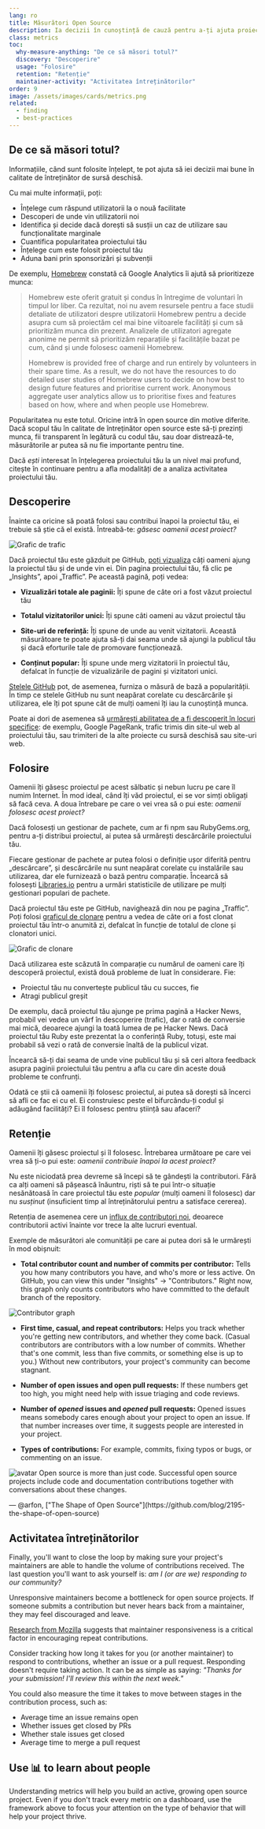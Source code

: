 ```yaml
---
lang: ro
title: Măsurători Open Source
description: Ia decizii în cunoștință de cauză pentru a-ți ajuta proiectul cu sursă deschisă să prospere măsurând și urmărindu-i succesul.
class: metrics
toc:
  why-measure-anything: "De ce să măsori totul?"
  discovery: "Descoperire"
  usage: "Folosire"
  retention: "Retenție"
  maintainer-activity: "Activitatea întreținătorilor"
order: 9
image: /assets/images/cards/metrics.png
related:
  - finding
  - best-practices
---
```


## De ce să măsori totul?

Informațiile, când sunt folosite înțelept, te pot ajuta să iei decizii mai bune în calitate de întreținător de sursă deschisă.

Cu mai multe informații, poți:

* Înțelege cum răspund utilizatorii la o nouă facilitate
* Descoperi de unde vin utilizatorii noi
* Identifica și decide dacă dorești să susții un caz de utilizare sau funcționalitate marginale
* Cuantifica popularitatea proiectului tău
* Înțelege cum este folosit proiectul tău
* Aduna bani prin sponsorizări și subvenții

De exemplu, [Homebrew](https://github.com/Homebrew/brew/blob/bbed7246bc5c5b7acb8c1d427d10b43e090dfd39/docs/Analytics.md) constată că Google Analytics îi ajută să prioritizeze munca:

> Homebrew este oferit gratuit și condus în întregime de voluntari în timpul lor liber. Ca rezultat, noi nu avem resursele pentru a face studii detaliate de utilizatori despre utilizatorii Homebrew pentru a decide asupra cum să proiectăm cel mai bine viitoarele facilități și cum să prioritizăm munca din prezent. Analizele de utilizatori agregate anonime ne permit să prioritizăm reparațiile și facilitățile bazat pe cum, când și unde folosesc oamenii Homebrew.
> 
> Homebrew is provided free of charge and run entirely by volunteers in their spare time. As a result, we do not have the resources to do detailed user studies of Homebrew users to decide on how best to design future features and prioritise current work. Anonymous aggregate user analytics allow us to prioritise fixes and features based on how, where and when people use Homebrew.

Popularitatea nu este totul. Oricine intră în open source din motive diferite. Dacă scopul tău în calitate de întreținător open source este să-ți prezinți munca, fii transparent în legătură cu codul tău, sau doar distrează-te, măsurătorile ar putea să nu fie importante pentru tine.

Dacă _ești_ interesat în înțelegerea proiectului tău la un nivel mai profund, citește în continuare pentru a afla modalități de a analiza activitatea proiectului tău.

## Descoperire

Înainte ca oricine să poată folosi sau contribui înapoi la proiectul tău, ei trebuie să știe că el există. Întreabă-te: _găsesc oamenii acest proiect?_

![Grafic de trafic](/assets/images/metrics/repo_traffic_graphs_tooltip.png)

Dacă proiectul tău este găzduit pe GitHub, [poți vizualiza](https://help.github.com/articles/about-repository-graphs/#traffic) câți oameni ajung la proiectul tău și de unde vin ei. Din pagina proiectului tău, fă clic pe „Insights”, apoi „Traffic”. Pe această pagină, poți vedea:

* **Vizualizări totale ale paginii:** Îți spune de câte ori a fost văzut proiectul tău

* **Totalul vizitatorilor unici:** Îți spune câti oameni au văzut proiectul tău

* **Site-uri de referință:** Îți spune de unde au venit vizitatorii. Această măsurătoare te poate ajuta să-ți dai seama unde să ajungi la publicul tău și dacă eforturile tale de promovare funcționează.

* **Conținut popular:** Îți spune unde merg vizitatorii în proiectul tău, defalcat în funcție de vizualizările de pagini și vizitatori unici.

[Stelele GitHub](https://help.github.com/articles/about-stars/) pot, de asemenea, furniza o măsură de bază a popularității. În timp ce stelele GitHub nu sunt neapărat corelate cu descărcările și utilizarea, ele îți pot spune cât de mulți oameni îți iau la cunoștință munca.

Poate ai dori de asemenea să [urmărești abilitatea de a fi descoperit în locuri specifice](https://opensource.com/business/16/6/pirate-metrics): de exemplu, Google PageRank, trafic trimis din site-ul web al proiectului tău, sau trimiteri de la alte proiecte cu sursă deschisă sau site-uri web.

## Folosire

Oamenii îți găsesc proiectul pe acest sălbatic și nebun lucru pe care îl numim Internet. În mod ideal, când îți văd proiectul, ei se vor simți obligați să facă ceva. A doua întrebare pe care o vei vrea să o pui este: _oamenii folosesc acest proiect?_

Dacă folosesți un gestionar de pachete, cum ar fi npm sau RubyGems.org, pentru a-ți distribui proiectul, ai putea să urmărești descărcările proiectului tău.

Fiecare gestionar de pachete ar putea folosi o definiție ușor diferită pentru „descărcare”, și descărcările nu sunt neapărat corelate cu instalările sau utilizarea, dar ele furnizează o bază pentru comparație. Încearcă să folosești [Libraries.io](https://libraries.io/) pentru a urmări statisticile de utilizare pe mulți gestionari populari de pachete.

Dacă proiectul tău este pe GitHub, navighează din nou pe pagina „Traffic”. Poți folosi [graficul de clonare](https://github.com/blog/1873-clone-graphs) pentru a vedea de câte ori a fost clonat proiectul tău într-o anumită zi, defalcat în funcție de totalul de clone și clonatori unici.

![Grafic de clonare](/assets/images/metrics/clone_graph.png)

Dacă utilizarea este scăzută în comparație cu numărul de oameni care îți descoperă proiectul, există două probleme de luat în considerare. Fie:

* Proiectul tău nu convertește publicul tău cu succes, fie
* Atragi publicul greșit

De exemplu, dacă proiectul tău ajunge pe prima pagină a Hacker News, probabil vei vedea un vârf în descoperire (trafic), dar o rată de conversie mai mică, deoarece ajungi la toată lumea de pe Hacker News. Dacă proiectul tău Ruby este prezentat la o conferință Ruby, totuși, este mai probabil să vezi o rată de conversie înaltă de la publicul vizat.

Încearcă să-ți dai seama de unde vine publicul tău și să ceri altora feedback asupra paginii proiectului tău pentru a afla cu care din aceste două probleme te confrunți.

Odată ce știi că oamenii îți folosesc proiectul, ai putea să dorești să încerci să afli ce fac ei cu el. Ei construiesc peste el bifurcându-ți codul și adăugând facilități? Ei îl folosesc pentru știință sau afaceri?

## Retenție

Oamenii îți găsesc proiectul și îl folosesc. Întrebarea următoare pe care vei vrea să ți-o pui este: _oamenii contribuie înapoi la acest proiect?_

Nu este niciodată prea devreme să începi să te gândești la contributori. Fără ca alți oameni să pășească înăuntru, riști să te pui într-o situație nesănătoasă în care proiectul tău este _popular_ (mulți oameni îl folosesc) dar nu _susținut_ (insuficient timp al întreținătorului pentru a satisface cererea).

Retenția de asemenea cere un [influx de contributori noi](http://blog.abigailcabunoc.com/increasing-developer-engagement-at-mozilla-science-learning-advocacy#contributor-pathways_2), deoarece contributorii activi înainte vor trece la alte lucruri eventual.

Exemple de măsurători ale comunității pe care ai putea dori să le urmărești în mod obișnuit: 

* **Total contributor count and number of commits per contributor:** Tells you how many contributors you have, and who's more or less active. On GitHub, you can view this under "Insights" -> "Contributors." Right now, this graph only counts contributors who have committed to the default branch of the repository.

![Contributor graph](/assets/images/metrics/repo_contributors_specific_graph.png)

* **First time, casual, and repeat contributors:** Helps you track whether you're getting new contributors, and whether they come back. (Casual contributors are contributors with a low number of commits. Whether that's one commit, less than five commits, or something else is up to you.) Without new contributors, your project's community can become stagnant.

* **Number of open issues and open pull requests:** If these numbers get too high, you might need help with issue triaging and code reviews.

* **Number of _opened_ issues and _opened_ pull requests:** Opened issues means somebody cares enough about your project to open an issue. If that number increases over time, it suggests people are interested in your project.

* **Types of contributions:** For example, commits, fixing typos or bugs, or commenting on an issue.

<aside markdown="1" class="pquote">
  <img src="https://avatars.githubusercontent.com/arfon?s=180" class="pquote-avatar" alt="avatar">
  Open source is more than just code. Successful open source projects include code and documentation contributions together with conversations about these changes.
  <p markdown="1" class="pquote-credit">
— @arfon, ["The Shape of Open Source"](https://github.com/blog/2195-the-shape-of-open-source)
  </p>
</aside>

## Activitatea întreținătorilor

Finally, you'll want to close the loop by making sure your project's maintainers are able to handle the volume of contributions received. The last question you'll want to ask yourself is: _am I (or are we) responding to our community?_

Unresponsive maintainers become a bottleneck for open source projects. If someone submits a contribution but never hears back from a maintainer, they may feel discouraged and leave.

[Research from Mozilla](https://docs.google.com/presentation/d/1hsJLv1ieSqtXBzd5YZusY-mB8e1VJzaeOmh8Q4VeMio/edit#slide=id.g43d857af8_0177) suggests that maintainer responsiveness is a critical factor in encouraging repeat contributions.

Consider tracking how long it takes for you (or another maintainer) to respond to contributions, whether an issue or a pull request. Responding doesn't require taking action. It can be as simple as saying: _"Thanks for your submission! I'll review this within the next week."_

You could also measure the time it takes to move between stages in the contribution process, such as:

* Average time an issue remains open
* Whether issues get closed by PRs
* Whether stale issues get closed
* Average time to merge a pull request

## Use 📊 to learn about people

Understanding metrics will help you build an active, growing open source project. Even if you don't track every metric on a dashboard, use the framework above to focus your attention on the type of behavior that will help your project thrive.
